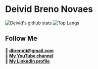 # Deivid Breno Novaes

![Deivid's github stats](https://github-readme-stats.vercel.app/api?username=devdbreno&show_icons=true&theme=dracula)
![Top Langs](https://github-readme-stats.vercel.app/api/top-langs/?username=devdbreno&layout=compact&theme=dracula)

## Follow Me

📩 **dbrenoti@gmail.com**<br/>
🎥 **[My YouTube channel](https://www.youtube.com/channel/UCUMJ-8fUrYBV1kpcJ2cjCeQ)**<br/>
💼 **[My LinkedIn profile](https://www.linkedin.com/in/devdbreno)**<br/>
